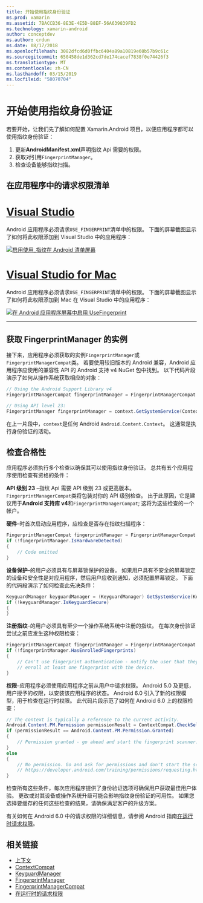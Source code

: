 ```yaml
---
title: 开始使用指纹身份验证
ms.prod: xamarin
ms.assetid: 7BACCB36-8E3E-4E5D-B8EF-56A639839FD2
ms.technology: xamarin-android
author: conceptdev
ms.author: crdun
ms.date: 08/17/2018
ms.openlocfilehash: 3082dfcd6d0ffbc6404a89a10819e60b57b9c61c
ms.sourcegitcommit: 650458de1d362cd7de174cacef7838f0e74426f3
ms.translationtype: MT
ms.contentlocale: zh-CN
ms.lasthandoff: 03/15/2019
ms.locfileid: "58070704"
---
```

# <a name="getting-started-with-fingerprint-authentication"></a>开始使用指纹身份验证

若要开始，让我们先了解如何配置 Xamarin.Android 项目，以便应用程序都可以使用指纹身份验证：

1. 更新**AndroidManifest.xml**声明指纹 Api 需要的权限。
2. 获取对引用`FingerprintManager`。
3. 检查设备能够指纹扫描。

## <a name="requesting-permissions-in-the-application-manifest"></a>在应用程序中的请求权限清单

# <a name="visual-studiotabwindows"></a>[Visual Studio](#tab/windows)

Android 应用程序必须请求`USE_FINGERPRINT`清单中的权限。 下面的屏幕截图显示了如何将此权限添加到 Visual Studio 中的应用程序：

[![启用使用\_指纹在 Android 清单屏幕](get-started-images/fingerprint-01-vs.png)](get-started-images/fingerprint-01-vs.png#lightbox) 

# <a name="visual-studio-for-mactabmacos"></a>[Visual Studio for Mac](#tab/macos)

Android 应用程序必须请求`USE_FINGERPRINT`清单中的权限。 下面的屏幕截图显示了如何将此权限添加到 Mac 在 Visual Studio 中的应用程序：

[![在 Android 应用程序屏幕中启用 UseFingerprint](get-started-images/fingerprint-01-xs.png)](get-started-images/fingerprint-01-xs.png#lightbox) 

-----

## <a name="getting-an-instance-of-the-fingerprintmanager"></a>获取 FingerprintManager 的实例

接下来，应用程序必须获取的实例`FingerprintManager`或`FingerprintManagerCompat`类。 若要使用较旧版本的 Android 兼容，Android 应用程序应使用的兼容性 API 的 Android 支持 v4 NuGet 包中找到。 以下代码片段演示了如何从操作系统获取相应的对象： 

```csharp
// Using the Android Support Library v4
FingerprintManagerCompat fingerprintManager = FingerprintManagerCompat.From(context);

// Using API level 23:
FingerprintManager fingerprintManager = context.GetSystemService(Context.FingerprintService) as FingerprintManager;
```  

在上一片段中，`context`是任何 Android `Android.Content.Context`。 这通常是执行身份验证的活动。

## <a name="checking-for-eligibility"></a>检查合格性

应用程序必须执行多个检查以确保其可以使用指纹身份验证。 总共有五个应用程序使用检查有资格的条件：  

**API 级别 23** &ndash;指纹 Api 需要 API 级别 23 或更高版本。 `FingerprintManagerCompat`类将包装对你的 API 级别检查。 出于此原因，它是建议用于**Android 支持库 v4**和`FingerprintManagerCompat`; 这将为这些检查的一个帐户。

**硬件**&ndash;时首次启动应用程序，应检查是否存在指纹扫描程序：

```csharp
FingerprintManagerCompat fingerprintManager = FingerprintManagerCompat.From(context);
if (!fingerprintManager.IsHardwareDetected)
{
    // Code omitted
}
```

**设备保护**&ndash;的用户必须具有与屏幕锁保护的设备。 如果用户具有不安全的屏幕锁定的设备和安全性是对应用程序，然后用户应收到通知，必须配置屏幕锁定。 下面的代码段演示了如何检查此先决条件：

```csharp
KeyguardManager keyguardManager = (KeyguardManager) GetSystemService(KeyguardService);
if (!keyguardManager.IsKeyguardSecure)
{
}
```

**注册指纹**&ndash;的用户必须具有至少一个操作系统系统中注册的指纹。 在每次身份验证尝试之前应发生这种权限检查：

```csharp
FingerprintManagerCompat fingerprintManager = FingerprintManagerCompat.From(context);
if (!fingerprintManager.HasEnrolledFingerprints)
{
    // Can't use fingerprint authentication - notify the user that they need to
    // enroll at least one fingerprint with the device.
}
```

**权限**&ndash;应用程序必须使用应用程序之前从用户中请求权限。 Android 5.0 及更低，用户授予的权限，以安装该应用程序的状态。 Android 6.0 引入了新的权限模型，用于检查在运行时权限。 此代码片段示范了如何在 Android 6.0 上的权限检查：

```csharp
// The context is typically a reference to the current activity.
Android.Content.PM.Permission permissionResult = ContextCompat.CheckSelfPermission(context, Manifest.Permission.UseFingerprint);
if (permissionResult == Android.Content.PM.Permission.Granted)
{
    // Permission granted - go ahead and start the fingerprint scanner.
}
else
{
    // No permission. Go and ask for permissions and don't start the scanner. See
    // https://developer.android.com/training/permissions/requesting.html
}
```

检查所有这些条件，每次应用程序提供了身份验证选项可确保用户获取最佳用户体验。 更改或对其设备或操作系统升级可能会影响指纹身份验证的可用性。 如果您选择要缓存的任何这些检查的结果，请确保满足客户的升级方案。

有关如何在 Android 6.0 中的请求权限的详细信息，请参阅 Android 指南[在运行时请求权限](https://developer.android.com/training/permissions/requesting.html)。

## <a name="related-links"></a>相关链接

- [上下文](https://developer.xamarin.com/api/type/Android.Content.Context/)
- [ContextCompat](https://developer.xamarin.com/api/type/Android.Support.V4.Content.ContextCompat/)
- [KeyguardManager](https://developer.xamarin.com/api/type/Android.App.KeyguardManager/)
- [FingerprintManager](https://developer.android.com/reference/android/hardware/fingerprint/FingerprintManager.html)
- [FingerprintManagerCompat](https://developer.android.com/reference/android/support/v4/hardware/fingerprint/FingerprintManagerCompat.html)
- [在运行时的请求权限](https://developer.android.com/training/permissions/requesting.html)
